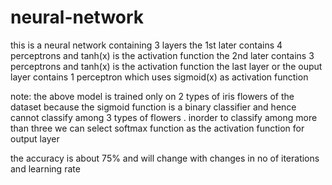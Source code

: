 # neural-network
this is a neural network containing 3 layers
the 1st later contains 4 perceptrons and tanh(x) is the activation function
the 2nd later contains 3 perceptrons and tanh(x) is the activation function
the last layer or the ouput layer contains 1 perceptron which uses sigmoid(x) as activation function


note: the above model is trained only on 2 types of iris flowers of the dataset because the sigmoid function is a binary classifier
and hence cannot classify among 3 types of flowers .
inorder to classify among more than three we can select softmax function as the activation function for output layer

the accuracy is about 75% and will change with changes in no of iterations and learning rate
